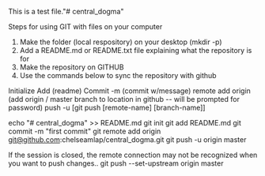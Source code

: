 This is a test file."# central_dogma" 

Steps for using GIT with files on your computer
1. Make the folder (local respository) on your desktop (mkdir -p)
2. Add a README.md or README.txt file explaining what the repository is for
3. Make the repository on GITHUB
4. Use the commands below to sync the repository with github

Initialize
Add (readme)
Commit -m (commit w/message)
remote add origin (add origin / master branch to location in github -- will be prompted for password)
push -u [git push [remote-name] [branch-name]]

echo "# central_dogma" >> README.md
git init
git add README.md
git commit -m "first commit"
git remote add origin git@github.com:chelseamlap/central_dogma.git
git push -u origin master

If the session is closed, the remote connection may not be recognized when you want to push changes..
git push --set-upstream origin master